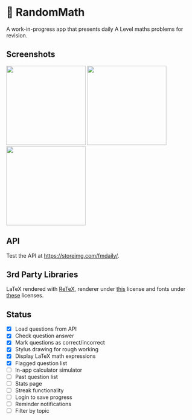 # 🧮 RandomMath

A work-in-progress app that presents daily A Level maths problems for revision. 

## Screenshots

<img width="210" src="https://github.com/user-attachments/assets/bf84e565-66e7-48cb-86dd-3942d767aa63" />
<img width="210" src="https://github.com/user-attachments/assets/378cf61a-e2b1-4374-bd28-281d4cea3090" />
<img width="210" src="https://github.com/user-attachments/assets/1b3832e1-23a9-4f73-918b-f88105822c70" />

## API

Test the API at https://storeimg.com/fmdaily/.

## 3rd Party Libraries

LaTeX rendered with [ReTeX](https://github.com/himamis/ReTeX/tree/master), renderer under [this](https://github.com/JoelHorrocks/RandomMath/tree/main/app/src/main/java/com/himamis/retex/renderer/LICENSE) license and fonts under [these](https://github.com/JoelHorrocks/RandomMath/tree/main/app/src/main/assets/fonts/licences) licenses.

## Status

- [x] Load questions from API
- [x] Check question answer
- [x] Mark questions as correct/incorrect
- [x] Stylus drawing for rough working
- [x] Display LaTeX math expressions
- [x] Flagged question list
- [ ] In-app calculator simulator
- [ ] Past question list
- [ ] Stats page
- [ ] Streak functionality
- [ ] Login to save progress
- [ ] Reminder notifications
- [ ] Filter by topic
